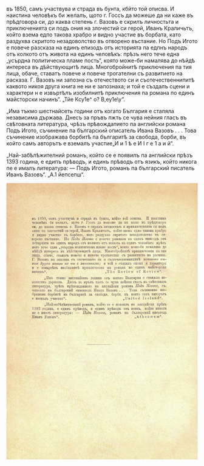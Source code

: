 ﻿въ 1850, самъ участвува и страда въ бунта, кбйто той описва. И наистина человѣкъ би желалъ, щото г. Госсъ да можеше да ни каже въ прѣдговора си, до каква степень г. Вазовъ е скрилъ личностьта и приключенията си подъ ония на злочестий си герой, Иванъ Краличьтъ, който взема едпо такова храбро и видно участие въ борбата, като раздухва скритото незадоволство въ отворено въстание. Но Подъ Игото е повече разсказа на единъ епизодъ отъ историята па едпнъ народъ отъ колкото отъ живота на единъ человѣкъ: прѣзъ него тече една „усърдна политическа пламе пость“, която може-би намалява до нѣйдѣ интереса въ дѣйствующитѣ лица. Многобройнитѣ приключения па тия лица, обаче, ставатъ повече и повече трогателни съ развитието на расказа. Г. Вазовъ ни запозна съ отечеството си и съотечественнипитѣ каквото никоя друга книга не ни е запознаха; и той е създалъ сцени и характери н е извъртѣлъ изобилнитѣ приключения па романа по единъ майсторски начинъ“.	„Тйе Ксу1е^ о? В,еу1е\у“.

„Има тъкмо шестнайсеть години отъ когато България е стапяла независима държава. Днесъ за пръвъ пжть се чува нейния гласъ въ свѣтовната литература, чрѣзъ прѣвождапието па английски романа Подъ Игото, съчинение па българский описатель Ивана Вазовъ . . . Това съчинение изображава борбитѣ па българитѣ за свобода, борби, въ който самъ авторътъ е вземалъ участие„И и 1 ѣ е И I г е 1 а и й“.

„Най-забѣлѣжителний романъ, който се е появилъ па английски прѣзъ 1393 година, е едипъ прѣводъ, и единъ прѣводъ отъ язикъ, който никога пе е ималъ литература: — Подъ Игото, романъ па българский писатель Иванъ Вазовъ“.	„А.1 йепсепш“.

![original](images/564.jpg)

